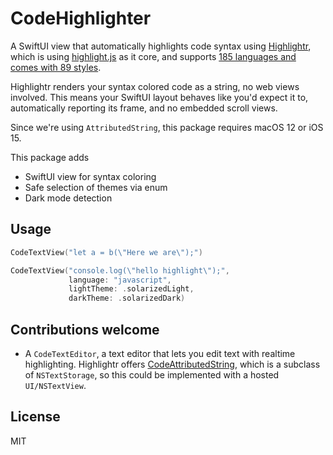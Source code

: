 # CodeHighlighter

A SwiftUI view that automatically highlights code syntax using [Highlightr](https://github.com/raspu/Highlightr), which is using [highlight.js](https://highlightjs.org/) as it core, and supports [185 languages and comes with 89 styles](https://highlightjs.org/static/demo/). 

Highlightr renders your syntax colored code as a string, no web views involved. This means your SwiftUI layout behaves like you'd expect it to, automatically reporting its frame, and no embedded scroll views. 

Since we're using `AttributedString`, this package requires macOS 12 or iOS 15.

This package adds

* SwiftUI view for syntax coloring
* Safe selection of themes via enum
* Dark mode detection


## Usage

```swift
CodeTextView("let a = b(\"Here we are\");")

CodeTextView("console.log(\"hello highlight\");",
             language: "javascript",
             lightTheme: .solarizedLight,
             darkTheme: .solarizedDark)

```

## Contributions welcome
* A `CodeTextEditor`, a text editor that lets you edit text with realtime highlighting. Highlightr offers [CodeAttributedString](https://github.com/raspu/Highlightr#codeattributedstring), which is a subclass of `NSTextStorage`, so this could be implemented with a hosted `UI/NSTextView`.    

## License
MIT
